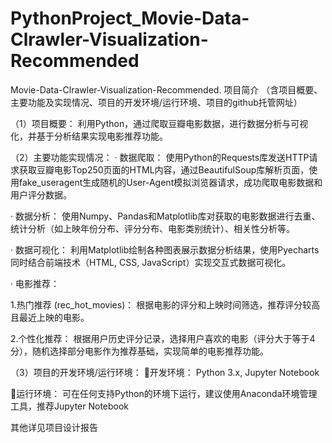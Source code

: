# PythonProject_Movie-Data-Clrawler-Visualization-Recommended
Movie-Data-Clrawler-Visualization-Recommended.
项目简介
（含项目概要、主要功能及实现情况、项目的开发环境/运行环境、项目的github托管网址）

（1）项目概要：
利用Python，通过爬取豆瓣电影数据，进行数据分析与可视化，并基于分析结果实现电影推荐功能。

（2）主要功能实现情况：
·  数据爬取： 使用Python的Requests库发送HTTP请求获取豆瓣电影Top250页面的HTML内容，通过BeautifulSoup库解析页面，使用fake_useragent生成随机的User-Agent模拟浏览器请求，成功爬取电影数据和用户评分数据。

·  数据分析： 使用Numpy、Pandas和Matplotlib库对获取的电影数据进行去重、统计分析（如上映年份分布、评分分布、电影类别统计）、相关性分析等。

·  数据可视化： 利用Matplotlib绘制各种图表展示数据分析结果，使用Pyecharts同时结合前端技术（HTML, CSS, JavaScript）实现交互式数据可视化。

·  电影推荐：

1.热门推荐 (rec_hot_movies)： 根据电影的评分和上映时间筛选，推荐评分较高且最近上映的电影。

2.个性化推荐： 根据用户历史评分记录，选择用户喜欢的电影（评分大于等于4分），随机选择部分电影作为推荐基础，实现简单的电影推荐功能。

（3）项目的开发环境/运行环境：
开发环境： Python 3.x, Jupyter Notebook 

运行环境： 可在任何支持Python的环境下运行，建议使用Anaconda环境管理工具，推荐Jupyter Notebook 

其他详见项目设计报告
